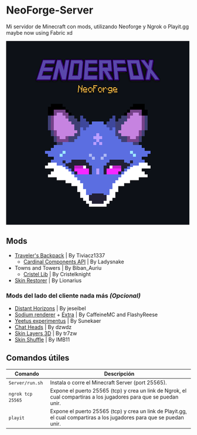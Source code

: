 # NeoForge-Server
Mi servidor de Minecraft con mods, utilizando Neoforge y Ngrok o Playit.gg maybe now using Fabric xd

![](/Demo%20assets/full-enderfox.png)  
  
## Mods 
- [Traveler's Backpack](https://modrinth.com/mod/travelersbackpack) | By Tiviacz1337
    - [Cardinal Components API](https://modrinth.com/mod/cardinal-components-api) | By Ladysnake
- Towns and Towers | By Biban_Auriu
    - [Cristel Lib](https://modrinth.com/mod/cristel-lib) | By Cristelknight
- [Skin Restorer](https://modrinth.com/mod/skinrestorer) | By Lionarius
  
### Mods del lado del cliente nada más _(Opcional)_
- [Distant Horizons](https://modrinth.com/mod/distanthorizons) | By jeseibel
- [Sodium renderer](https://modrinth.com/mod/sodium) + [Extra](https://modrinth.com/mod/sodium-extra) | By CaffeineMC and FlashyReese
- [Yeetus experimentus](https://modrinth.com/mod/yeetus-experimentus) | By Sunekaer
- [Chat Heads](https://modrinth.com/mod/chat-heads) | By dzwdz
- [Skin Layers 3D](https://modrinth.com/mod/3dskinlayers) | By tr7zw
- [Skin Shuffle](https://modrinth.com/mod/skinshuffle) | By IMB11

## Comandos útiles

| Comando                  | Descripción                                      |
|--------------------------|--------------------------------------------------|
| `Server/run.sh`               | Instala o corre el Minecraft Server (port 25565). |
| `ngrok tcp 25565`        | Expone el puerto 25565 (tcp) y crea un link de Ngrok, el cual compartiras a los jugadores para que se puedan unir. |
| `playit`                 | Expone el puerto 25565 (tcp) y crea un link de Playit.gg, el cual compartiras a los jugadores para que se puedan unir.   |
